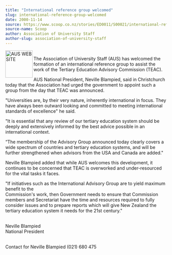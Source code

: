 ```yaml
---
title: "International reference group welcomed"
slug: international-reference-group-welcomed
date: 2000-11-14
source: https://www.scoop.co.nz/stories/ED0011/S00021/international-reference-group-welcomed.htm
source-name: Scoop
author: Association of University Staff
author-slug: association-of-university-staff
---
```


<p><img align="left" width="85" height="85" src="http://www.aus.ac.nz/pictures/logo.gif" alt="AUS WEB SITE" border="0"><br>The Association of
University Staff (AUS) has welcomed the formation of an
international reference group to assist the work of the
Tertiary Education Advisory Commission (TEAC).</p>

<p>AUS
National President, Neville Blampied, said in Christchurch
today that the Association had urged the government to
appoint such a group from the day that TEAC was announced.<p>

<p>"Universities are, by their very nature, inherently
international in focus. They have always been outward
looking and committed to meeting international standards of
excellence" he said.<p>

<p>"It is essential that any review of
our tertiary education system should be deeply and
extensively informed by the best advice possible in an
international context.<p>

<p>“The membership of the Advisory
Group announced today clearly covers a wide spectrum of
countries and tertiary education systems, and will be
further strengthened when advisors from the USA and Canada
are added."</p>

<p>Neville Blampied added that while AUS welcomes
this development, it continues to be concerned that TEAC is
overworked and under-resourced for the vital tasks it faces.<p>

<p>"If initiatives such as the International Advisory Group
are to yield maximum benefit to the <br>Commission's work,
then Government needs to ensure that Commission members and
Secretariat have the time and resources required to fully
consider issues and to prepare reports which will give New
Zealand the tertiary education system it needs for the 21st
century."<p>

<p><br>Neville Blampied <br>National
President</p>

<p><br>Contact for Neville Blampied   (021) 680
475</p>  